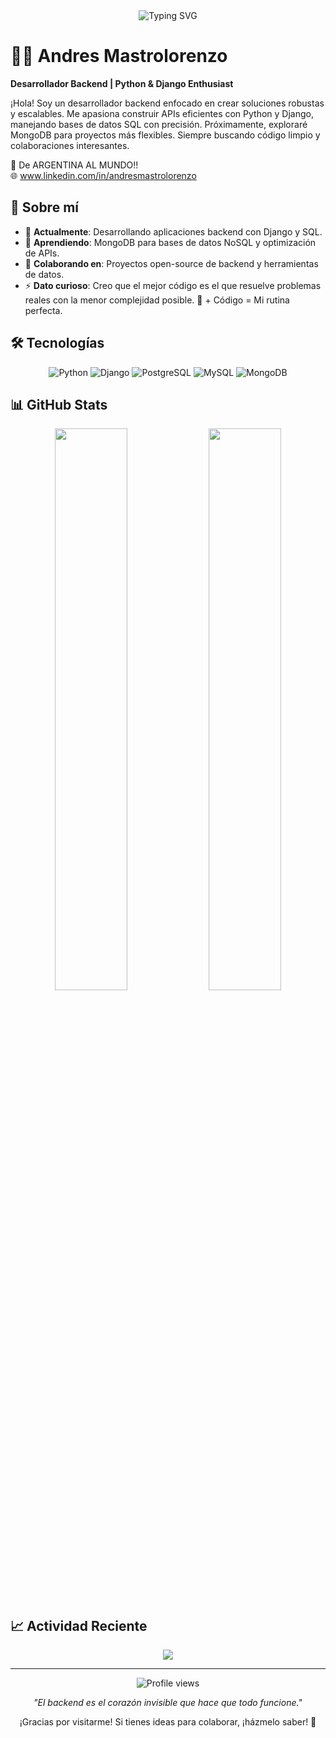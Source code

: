 <div align="center">
  <img src="https://readme-typing-svg.herokuapp.com?font=Fira+Code&size=28&pause=1000&color=4F46E5&center=true&width=500&lines=¡Hola!+Soy+Andres;Desarrollador+Backend;Apasionado+por+Python+y+Django" alt="Typing SVG" />
</div>

# 👨‍💻 Andres Mastrolorenzo

**Desarrollador Backend | Python & Django Enthusiast**

¡Hola! Soy un desarrollador backend enfocado en crear soluciones robustas y escalables. Me apasiona construir APIs eficientes con Python y Django, manejando bases de datos SQL con precisión. Próximamente, exploraré MongoDB para proyectos más flexibles. Siempre buscando código limpio y colaboraciones interesantes.

📍 De ARGENTINA AL MUNDO!!  
🌐 www.linkedin.com/in/andresmastrolorenzo

## 🔧 Sobre mí

- 🔭 **Actualmente**: Desarrollando aplicaciones backend con Django y SQL.
- 🌱 **Aprendiendo**: MongoDB para bases de datos NoSQL y optimización de APIs.
- 👯 **Colaborando en**: Proyectos open-source de backend y herramientas de datos.
- ⚡ **Dato curioso**: Creo que el mejor código es el que resuelve problemas reales con la menor complejidad posible. 🧉 + Código = Mi rutina perfecta.

## 🛠️ Tecnologías

<div align="center">

![Python](https://img.shields.io/badge/-Python-3776AB?style=flat-square&logo=python&logoColor=white)
![Django](https://img.shields.io/badge/-Django-092E20?style=flat-square&logo=django&logoColor=white)
![PostgreSQL](https://img.shields.io/badge/-PostgreSQL-336791?style=flat-square&logo=postgresql&logoColor=white)
![MySQL](https://img.shields.io/badge/-MySQL-4479A1?style=flat-square&logo=mysql&logoColor=white)
![MongoDB](https://img.shields.io/badge/-MongoDB-47A248?style=flat-square&logo=mongodb&logoColor=white)

</div>

## 📊 GitHub Stats

<div align="center">
  <img src="https://github-readme-stats.vercel.app/api?username=Afmastro&show_icons=true&theme=radical&hide_border=true&bg_color=0D1117&title_color=4F46E5&text_color=FFFFFF&hide=stars,prs" width="48%" />
  <img src="https://github-readme-stats.vercel.app/api/top-langs/?username=Afmastro&layout=compact&theme=radical&hide_border=true&bg_color=0D1117&title_color=4F46E5&text_color=FFFFFF" width="48%" />
</div>

## 📈 Actividad Reciente

<div align="center">
  <img src="https://github-readme-activity-graph.vercel.app/graph?username=Afmastro&theme=react-dark&hide_border=true&bg_color=0D1117&color=4F46E5&line=4F46E5&point=FFFFFF" />
</div>

---

<div align="center">
  <img src="https://komarev.com/ghpvc/?username=Afmastro&color=4F46E5&style=flat-square&label=Visitas+al+perfil" alt="Profile views" />
  
  <p><em>"El backend es el corazón invisible que hace que todo funcione."</em></p>
  
  ¡Gracias por visitarme! Si tienes ideas para colaborar, ¡házmelo saber! 🚀
</div>
